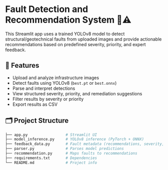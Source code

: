 # Fault Detection and Recommendation System 🧠⚠️

This Streamlit app uses a trained YOLOv8 model to detect structural/geotechnical faults from uploaded images and provide actionable recommendations based on predefined severity, priority, and expert feedback.

## 🚀 Features

- Upload and analyze infrastructure images
- Detect faults using YOLOv8 (`best.pt` or `best.onnx`)
- Parse and interpret detections
- View structured severity, priority, and remediation suggestions
- Filter results by severity or priority
- Export results as CSV

## 🗂 Project Structure

```bash
├── app.py                 # Streamlit UI
├── model_inference.py     # YOLOv8 inference (PyTorch + ONNX)
├── feedback_data.py       # Fault metadata (recommendations, severity, etc.)
├── parser.py              # Parses model predictions
├── recommendation.py      # Maps faults to recommendations
├── requirements.txt       # Dependencies
└── README.md              # Project info
